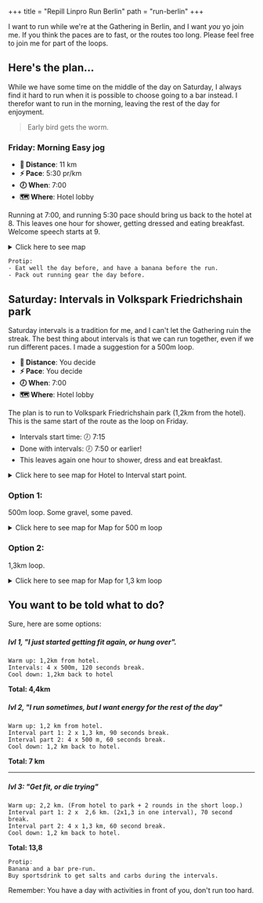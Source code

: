 +++
title = "Repill Linpro Run Berlin"
path = "run-berlin"
+++


I want to run while we're at the Gathering in Berlin, and I want *you* yo join me. If you think the paces are to fast, or the routes too long. Please feel free to join me for part of the loops.

## Here's the plan...
While we have some time on the middle of the day on Saturday, I always find it hard to run when it is possible to choose going to a bar instead. I therefor want to run in the morning, leaving the rest of the day for enjoyment.

>Early bird gets the worm.

### Friday: Morning Easy jog

* **👟 Distance**: 11 km
* **⚡️ Pace**: 5:30 pr/km
* **🕖️ When**: 7:00
* **🗺️ Where**: Hotel lobby

Running at 7:00, and running 5:30 pace should bring us back to the hotel at 8. This leaves one hour for shower, getting dressed and eating breakfast. Welcome speech starts at 9. 

<details>
    <summary>Click here to see map</summary>
<div class="strava-embed-placeholder" data-embed-type="route" data-embed-id="3131596572066875968" data-units="metric" data-full-width="true"></div><script src="https://strava-embeds.com/embed.js"></script>
</details>

```
Protip:
- Eat well the day before, and have a banana before the run.
- Pack out running gear the day before.
```

## Saturday: Intervals in Volkspark Friedrichshain park

Saturday intervals is a tradition for me, and I can't let the Gathering ruin the streak. The best thing about intervals is that we can run together, even if we run different paces. I made a suggestion for a 500m loop.

* **👟 Distance**: You decide
* **⚡️ Pace**: You decide 
* **🕖️ When**: 7:00
* **🗺️ Where**: Hotel lobby

The plan is to run to Volkspark Friedrichshain park (1,2km from the hotel). This is the same start of the route as the loop on Friday.

* Intervals start time: 🕖️ 7:15
* Done with intervals: 🕖️ 7:50 or earlier!
* This leaves again one hour to shower, dress and eat breakfast.

<details>
    <summary>Click here to see map for Hotel to Interval start point.</summary>
<div class="strava-embed-placeholder" data-embed-type="route" data-embed-id="3131594414224144960" data-full-width="true"></div><script src="https://strava-embeds.com/embed.js"></script>
</details>

### Option 1:
500m loop. Some gravel, some paved.

<details>
    <summary>Click here to see map for Map for 500 m loop</summary>
<div class="strava-embed-placeholder" data-embed-type="route" data-embed-id="3133752551155802642" data-units="metric" data-full-width="true"></div><script src="https://strava-embeds.com/embed.js"></script>
</details>

### Option 2:
1,3km loop.

<details>
    <summary>Click here to see map for Map for 1,3 km loop</summary>
<div class="strava-embed-placeholder" data-embed-type="route" data-embed-id="3131595418442907154" data-units="metric" data-full-width="true"></div><script src="https://strava-embeds.com/embed.js"></script>
</details>

## You want to be told what to do?

Sure, here are some options:

##### lvl 1, "I just started getting fit again, or hung over".

```
Warm up: 1,2km from hotel.
Intervals: 4 x 500m, 120 seconds break.
Cool down: 1,2km back to hotel
```
**Total: 4,4km**

##### lvl 2, "I run sometimes, but I want energy for the rest of the day"

```
Warm up: 1,2 km from hotel.
Interval part 1: 2 x 1,3 km, 90 seconds break.
Interval part 2: 4 x 500 m, 60 seconds break.
Cool down: 1,2 km back to hotel.
```
**Total: 7 km**

---

##### lvl 3: "Get fit, or die trying"

```
Warm up: 2,2 km. (From hotel to park + 2 rounds in the short loop.)
Interval part 1: 2 x  2,6 km. (2x1,3 in one interval), 70 second break.
Interval part 2: 4 x 1,3 km, 60 second break.
Cool down: 1,2 km back to hotel.
```
**Total: 13,8**

```
Protip:
Banana and a bar pre-run.
Buy sportsdrink to get salts and carbs during the intervals.
```

Remember: You have a day with activities in front of you, don't run too hard.